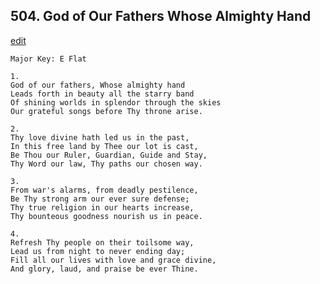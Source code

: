 
## 504.  God of Our Fathers Whose Almighty Hand
[edit](https://docs.google.com/document/d/1pby%2D68_VO_FZq6DgfV8qUN9VfGYICK8s/edit?mode=html)



    Major Key: E Flat

    1.
    God of our fathers, Whose almighty hand
    Leads forth in beauty all the starry band
    Of shining worlds in splendor through the skies
    Our grateful songs before Thy throne arise.

    2.
    Thy love divine hath led us in the past,
    In this free land by Thee our lot is cast,
    Be Thou our Ruler, Guardian, Guide and Stay,
    Thy Word our law, Thy paths our chosen way.

    3.
    From war's alarms, from deadly pestilence,
    Be Thy strong arm our ever sure defense;
    Thy true religion in our hearts increase,
    Thy bounteous goodness nourish us in peace.

    4.
    Refresh Thy people on their toilsome way,
    Lead us from night to never ending day;
    Fill all our lives with love and grace divine,
    And glory, laud, and praise be ever Thine.
